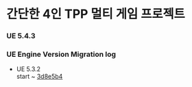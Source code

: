 # 간단한 4인 TPP 멀티 게임 프로젝트

### UE 5.4.3 </br>

### UE Engine Version Migration log ####
- UE 5.3.2 </br> 
start ~ [3d8e5b4](https://github.com/DPRLive/Raid4/commit/3d8e5b4)

